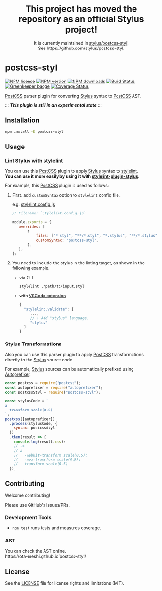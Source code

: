 <h1 align="center">This project has moved the repository as an official Stylus project!</h1>
<p align="center">It is currently maintained in <a href="https://github.com/stylus/postcss-styl">stylus/postcss-styl</a>!<br>See https://github.com/stylus/postcss-styl.</p>

# postcss-styl

[![NPM license]](https://www.npmjs.com/package/postcss-styl)
[![NPM version]](https://www.npmjs.com/package/postcss-styl)
[![NPM downloads]](https://www.npmjs.com/package/postcss-styl)
[![Build Status]](https://github.com/ota-meshi/postcss-styl/actions?query=workflow%3ACI)
[![Greenkeeper badge](https://badges.greenkeeper.io/ota-meshi/postcss-styl.svg)](https://greenkeeper.io/)
[![Coverage Status]](https://coveralls.io/github/ota-meshi/postcss-styl?branch=master)

[PostCSS] parser plugin for converting [Stylus] syntax to [PostCSS] AST.

:::
**_This plugin is still in an experimental state_**
:::

## Installation

```bash
npm install -D postcss-styl
```

## Usage

### Lint Stylus with [stylelint]

You can use this [PostCSS] plugin to apply [Stylus] syntax to [stylelint].  
**You can use it more easily by using it with [stylelint-plugin-stylus](https://github.com/ota-meshi/stylelint-plugin-stylus).**

For example, this [PostCSS] plugin is used as follows:

1. First, add `customSyntax` option to `stylelint` config file.

   e.g. [stylelint.config.js](./stylelint.config.js)

   ```js
   // Filename: `stylelint.config.js`

   module.exports = {
      overrides: [
          {
              files: ["*.styl", "**/*.styl", "*.stylus", "**/*.stylus"],
              customSyntax: "postcss-styl",
          },
      ],
   };
   ```

2. You need to include the stylus in the linting target, as shown in the following example.

   - via CLI

     ```bash
     stylelint ./path/to/input.styl
     ```

   - with [VSCode extension]

     ```js
     {
       "stylelint.validate": [
          ...,
          // ↓ Add "stylus" language.
          "stylus"
       ]
     }
     ```

### Stylus Transformations

Also you can use this parser plugin to apply [PostCSS] transformations directly to the [Stylus] source code.

For example, [Stylus] sources can be automatically prefixed using [Autoprefixer].

```js
const postcss = require("postcss");
const autoprefixer = require("autoprefixer");
const postcssStyl = require("postcss-styl");

const stylusCode = `
a
  transform scale(0.5)
`;
postcss([autoprefixer])
  .process(stylusCode, {
    syntax: postcssStyl
  })
  .then(result => {
    console.log(result.css);
    // ->
    // a
    //   -webkit-transform scale(0.5);
    //   -moz-transform scale(0.5);
    //   transform scale(0.5)
  });
```

## Contributing

Welcome contributing!

Please use GitHub's Issues/PRs.

### Development Tools

- `npm test` runs tests and measures coverage.

### AST

You can check the AST online.  
https://ota-meshi.github.io/postcss-styl/

## License

See the [LICENSE] file for license rights and limitations (MIT).

[postcss]: https://postcss.org/
[VSCode extension]: https://marketplace.visualstudio.com/items?itemName=stylelint.vscode-stylelint
[stylus]: http://stylus-lang.com/
[stylelint]: http://stylelint.io/
[autoprefixer]: https://github.com/postcss/autoprefixer
[postcss-syntax]: https://github.com/gucong3000/postcss-syntax
[license]: ./LICENSE
[npm license]: https://img.shields.io/npm/l/postcss-styl.svg
[npm version]: https://img.shields.io/npm/v/postcss-styl.svg
[npm downloads]: https://img.shields.io/npm/dw/postcss-styl.svg
[Build Status]: https://github.com/ota-meshi/postcss-styl/workflows/CI/badge.svg?branch=master
[Coverage Status]: https://coveralls.io/repos/github/ota-meshi/postcss-styl/badge.svg?branch=master
